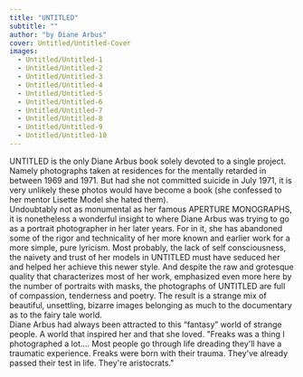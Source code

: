 ```yaml
---
title: "UNTITLED"
subtitle: ""
author: "by Diane Arbus"
cover: Untitled/Untitled-Cover
images:
  - Untitled/Untitled-1
  - Untitled/Untitled-2
  - Untitled/Untitled-3
  - Untitled/Untitled-4
  - Untitled/Untitled-5
  - Untitled/Untitled-6
  - Untitled/Untitled-7
  - Untitled/Untitled-8
  - Untitled/Untitled-9
  - Untitled/Untitled-10
---
```


UNTITLED is the only Diane Arbus book solely devoted to a single project. Namely photographs taken at residences for the mentally retarded in between 1969 and 1971. But had she not committed suicide in July 1971, it is very unlikely these photos would have become a book (she confessed to her mentor Lisette Model she hated them).  
Undoubtably not as monumental as her famous APERTURE MONOGRAPHS, it is nonetheless a wonderful insight to where Diane Arbus was trying to go as a portrait photographer in her later years. For in it, she has abandoned some of the rigor and technicality of her more known and earlier work for a more simple, pure lyricism.
Most probably, the lack of self consciousness, the naivety and trust of her models in UNTITLED must have seduced her and helped her achieve this newer style.
And despite the raw and grotesque quality that characterizes most of her work, emphasized even more here by the number of portraits with masks, the photographs of UNTITLED are full of compassion, tenderness and poetry.  The result is a strange mix of beautiful, unsettling, bizarre images belonging as much to the documentary as to the fairy tale world.  
Diane Arbus had always been attracted to this “fantasy” world of strange people. A world that inspired her and that she loved.
"Freaks was a thing I photographed a lot.... Most people go through life dreading they'll have a traumatic experience. Freaks were born with their trauma. They've already passed their test in life. They're aristocrats."
